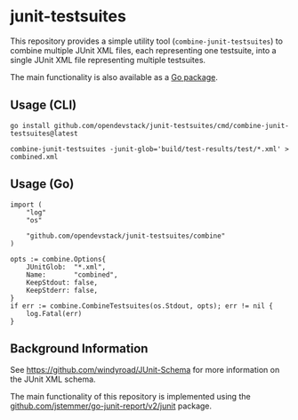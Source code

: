 
# junit-testsuites

This repository provides a simple utility tool (`combine-junit-testsuites`) to combine multiple JUnit XML files, each representing one testsuite, into a single JUnit XML file representing multiple testsuites.

The main functionality is also available as a [Go package](https://pkg.go.dev/github.com/opendevstack/junit-testsuites/combine).

## Usage (CLI)

```
go install github.com/opendevstack/junit-testsuites/cmd/combine-junit-testsuites@latest

combine-junit-testsuites -junit-glob='build/test-results/test/*.xml' > combined.xml
```

## Usage (Go)

```
import (
    "log"
    "os"

    "github.com/opendevstack/junit-testsuites/combine"
)

opts := combine.Options{
    JUnitGlob:  "*.xml",
    Name:       "combined",
    KeepStdout: false,
    KeepStderr: false,
}
if err := combine.CombineTestsuites(os.Stdout, opts); err != nil {
    log.Fatal(err)
}
```

## Background Information

See https://github.com/windyroad/JUnit-Schema for more information on the JUnit XML schema.

The main functionality of this repository is implemented using the [github.com/jstemmer/go-junit-report/v2/junit](https://pkg.go.dev/github.com/jstemmer/go-junit-report/v2/junit) package.
